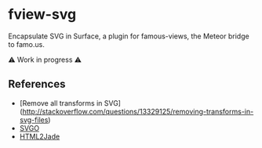 # fview-svg
Encapsulate SVG in Surface, a plugin for famous-views, the Meteor bridge to famo.us.

:warning: Work in progress :warning:

## References
* [Remove all transforms in SVG] (http://stackoverflow.com/questions/13329125/removing-transforms-in-svg-files)
* [SVGO](https://github.com/svg/svgo)
* [HTML2Jade](http://html2jade.org/)
